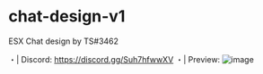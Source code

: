 # chat-design-v1

ESX Chat design by TS#3462

・| Discord: https://discord.gg/Suh7hfwwXV
・| Preview:
![image](https://user-images.githubusercontent.com/103532607/174905236-f741e7a4-29ad-486a-8049-c8d7fab5a949.png)
